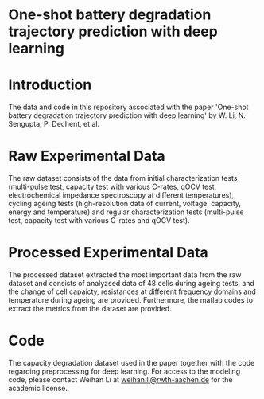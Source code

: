 # One-shot battery degradation trajectory prediction with deep learning

# Introduction
The data and code in this repository associated with the paper 'One-shot battery degradation trajectory prediction with deep learning' by W. Li, N. Sengupta, P. Dechent, et al. 


# Raw Experimental Data
The raw dataset consists of the data from initial characterization tests (multi-pulse test, capacity test with various C-rates, qOCV test, electrochemical impedance spectroscopy at different temperatures), cycling ageing tests (high-resolution data of current, voltage, capacity, energy and temperature) and regular characterization tests (multi-pulse test, capacity test with various C-rates and qOCV test).

# Processed Experimental Data
The processed dataset extracted the most important data from the raw dataset and consists of analyzsed data of 48 cells during ageing tests, and the change of cell capaicty, resistances at different frequency domains and temperature during ageing are provided. Furthermore, the matlab codes to extract the metrics from the dataset are provided.

# Code
The capacity degradation dataset used in the paper together with the code regarding preprocessing for deep learning. For access to the modeling code, please contact Weihan Li at weihan.li@rwth-aachen.de for the academic license.


